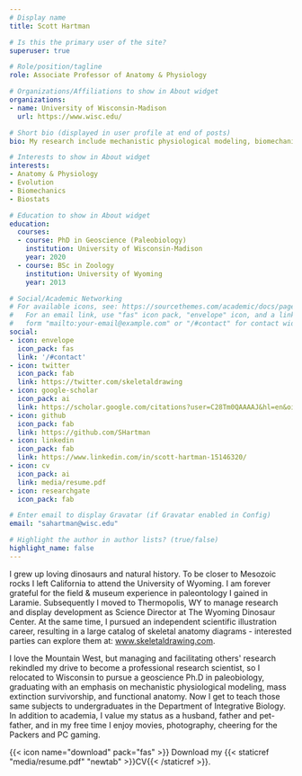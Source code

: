 ```yaml
---
# Display name
title: Scott Hartman

# Is this the primary user of the site?
superuser: true

# Role/position/tagline
role: Associate Professor of Anatomy & Physiology

# Organizations/Affiliations to show in About widget
organizations:
- name: University of Wisconsin-Madison
  url: https://www.wisc.edu/

# Short bio (displayed in user profile at end of posts)
bio: My research include mechanistic physiological modeling, biomechanics, phylogenetics and macroevolutionary patterns and extinction, particularly in Mesozoic vertebrates. I am particularly interested in synthesizing the above data into understanding the life appearance and behavior of dinosaurs, of which I sometimes create rigorous anatomical diagrams.

# Interests to show in About widget
interests:
- Anatomy & Physiology
- Evolution
- Biomechanics
- Biostats

# Education to show in About widget
education:
  courses:
  - course: PhD in Geoscience (Paleobiology)
    institution: University of Wisconsin-Madison
    year: 2020
  - course: BSc in Zoology
    institution: University of Wyoming
    year: 2013

# Social/Academic Networking
# For available icons, see: https://sourcethemes.com/academic/docs/page-builder/#icons
#   For an email link, use "fas" icon pack, "envelope" icon, and a link in the
#   form "mailto:your-email@example.com" or "/#contact" for contact widget.
social:
- icon: envelope
  icon_pack: fas
  link: '/#contact'
- icon: twitter
  icon_pack: fab
  link: https://twitter.com/skeletaldrawing
- icon: google-scholar
  icon_pack: ai
  link: https://scholar.google.com/citations?user=C28Tm0QAAAAJ&hl=en&oi=ao
- icon: github
  icon_pack: fab
  link: https://github.com/SHartman
- icon: linkedin
  icon_pack: fab
  link: https://www.linkedin.com/in/scott-hartman-15146320/
- icon: cv
  icon_pack: ai
  link: media/resume.pdf
- icon: researchgate
  icon_pack: fab

# Enter email to display Gravatar (if Gravatar enabled in Config)
email: "sahartman@wisc.edu"

# Highlight the author in author lists? (true/false)
highlight_name: false
---
```


I grew up loving dinosaurs and natural history. To be closer to Mesozoic rocks I left California to attend the University of Wyoming. I am forever grateful for the field & museum experience in paleontology I gained in Laramie. Subsequently I moved to Thermopolis, WY to manage research and display development as Science Director at The Wyoming Dinosaur Center. At the same time, I pursued an independent scientific illustration career, resulting in a large catalog of skeletal anatomy diagrams - interested parties can explore them at: www.skeletaldrawing.com.

I love the Mountain West, but managing and facilitating others' research rekindled my drive to become a professional research scientist, so I relocated to Wisconsin to pursue a geoscience Ph.D in paleobiology, graduating with an emphasis on mechanistic physiological modeling, mass extinction survivorship, and functional anatomy. Now I get to teach those same subjects to undergraduates in the Department of Integrative Biology. In addition to academia, I value my status as a husband, father and pet-father, and in my free time I enjoy movies, photography, cheering for the Packers and PC gaming.


{{< icon name="download" pack="fas" >}} Download my {{< staticref "media/resume.pdf" "newtab" >}}CV{{< /staticref >}}.
